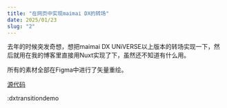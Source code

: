 ```yaml
---
title: "在网页中实现maimai DX的转场"
date: 2025/01/23
slug: "2"
---
```


去年的时候突发奇想，想把maimai DX UNiVERSE以上版本的转场实现一下，然后就用在我的博客里直接用Nuxt实现了下，虽然还不知道有什么用。

所有的素材全部在Figma中进行了矢量重绘。

[源代码](https://github.com/Aira-Sakuranomiya/white-aria/tree/main/components/DXTransition)

:dxtransitiondemo
